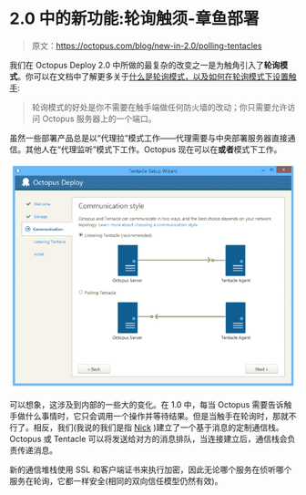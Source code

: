 # 2.0 中的新功能:轮询触须-章鱼部署

> 原文：<https://octopus.com/blog/new-in-2.0/polling-tentacles>

我们在 Octopus Deploy 2.0 中所做的最复杂的改变之一是为触角引入了**轮询模式**。你可以在文档中了解更多关于[什么是轮询模式，以及如何在轮询模式下设置触手](http://docs.octopusdeploy.com/display/OD/Polling+Tentacles):

> 轮询模式的好处是你不需要在触手端做任何防火墙的改动；你只需要允许访问 Octopus 服务器上的一个端口。

虽然一些部署产品总是以“代理拉”模式工作——代理需要与中央部署服务器直接通信。其他人在“代理监听”模式下工作。Octopus 现在可以在**或者**模式下工作。

![Choosing listen mode](img/2eeb0aa73c9d858cdcf0c5da1110eff1.png)

可以想象，这涉及到内部的一些大的变化。在 1.0 中，每当 Octopus 需要告诉触手做什么事情时，它只会调用一个操作并等待结果。但是当触手在轮询时，那就不行了。相反，我们(我说的我们是指 [Nick](http://octopusdeploy.com/blog/introducing-nick) )建立了一个基于消息的定制通信栈。Octopus 或 Tentacle 可以将发送给对方的消息排队，当连接建立后，通信栈会负责传递消息。

新的通信堆栈使用 SSL 和客户端证书来执行加密，因此无论哪个服务在侦听哪个服务在轮询，它都一样安全(相同的双向信任模型仍然有效)。